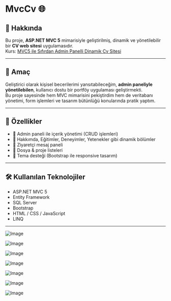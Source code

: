# MvcCv 🌐

## 📌 Hakkında
Bu proje, **ASP.NET MVC 5** mimarisiyle geliştirilmiş, dinamik ve yönetilebilir bir **CV web sitesi** uygulamasıdır.  
Kurs: [MVC5 ile Sıfırdan Admin Panelli Dinamik Cv Sitesi](https://www.udemy.com/course/mvc5-ile-sfrdan-admin-panelli-dinamik-cv-sitesi)

---

## 🎯 Amaç
Geliştirici olarak kişisel becerilerimi yansıtabileceğim, **admin paneliyle yönetilebilen**, kullanıcı dostu bir portföy uygulaması geliştirmekti.  
Bu proje sayesinde hem MVC mimarisini pekiştirdim hem de veritabanı yönetimi, form işlemleri ve tasarım bütünlüğü konularında pratik yaptım.

---

## 🧩 Özellikler
- 🔐 Admin paneli ile içerik yönetimi (CRUD işlemleri)
- 📄 Hakkımda, Eğitimler, Deneyimler, Yetenekler gibi dinamik bölümler
- 💬 Ziyaretçi mesaj paneli
- 📁 Dosya & proje listeleri
- 🌙 Tema desteği (Bootstrap ile responsive tasarım)

---

## 🛠️ Kullanılan Teknolojiler
- ASP.NET MVC 5
- Entity Framework
- SQL Server
- Bootstrap
- HTML / CSS / JavaScript
- LINQ

---

![Image](https://github.com/user-attachments/assets/e1e927ba-afbf-4759-b975-6292eeffba10)

![Image](https://github.com/user-attachments/assets/55a6e416-f201-4267-aef0-30a74f4e38ac)

![Image](https://github.com/user-attachments/assets/f7610f5a-6b02-4ef1-98f5-aed5a61c25d3)

![Image](https://github.com/user-attachments/assets/4c561c0e-c3c8-42c1-8216-ba376d5a9000)

![Image](https://github.com/user-attachments/assets/005b6d15-0e88-4017-b09f-2c652c88e371)

![Image](https://github.com/user-attachments/assets/955bedc9-b928-4185-9e39-55128dcba1d3)

![Image](https://github.com/user-attachments/assets/6123a160-7443-4b90-a23d-f6a5a46e61a1)

